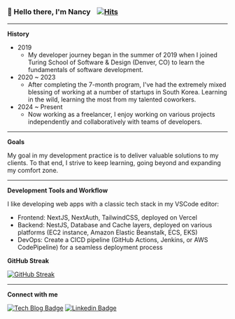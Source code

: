 ### 👋 Hello there, I'm Nancyㅤ[![Hits](https://hits.seeyoufarm.com/api/count/incr/badge.svg?url=https%3A%2F%2Fgithub.com%2Fnancyel&count_bg=%2379C83D&title_bg=%23555555&icon=&icon_color=%23E7E7E7&title=hits&edge_flat=false)](https://hits.seeyoufarm.com)
---- 

**History**

- 2019
  - My developer journey began in the summer of 2019 when I joined Turing School of Software & Design (Denver, CO) to learn the fundamentals of software development.
- 2020 ~ 2023
  - After completing the 7-month program, I've had the extremely mixed blessing of working at a number of startups in South Korea. Learning in the wild, learning the most from my talented coworkers.
- 2024 ~ Present
  - Now working as a freelancer, I enjoy working on various projects independently and collaboratively with teams of developers.

----

**Goals**

My goal in my development practice is to deliver valuable solutions to my clients. To that end, I strive to keep learning, going beyond and expanding my comfort zone.

----

**Development Tools and Workflow**  

I like developing web apps with a classic tech stack in my VSCode editor:
- Frontend: NextJS, NextAuth, TailwindCSS, deployed on Vercel
- Backend: NestJS, Database and Cache layers, deployed on various platforms (EC2 instance, Amazon Elastic Beanstalk, ECS, EKS)
- DevOps: Create a CICD pipeline (GitHub Actions, Jenkins, or AWS CodePipeline) for a seamless deployment process


**GitHub Streak**

[![GitHub Streak](https://streak-stats.demolab.com?user=nancyel)](https://git.io/streak-stats)

---

**Connect with me**

[![Tech Blog Badge](http://img.shields.io/badge/-Tech%20blog-00AD9F?style=flat-square&logo=netlify&link=https://summarysofar.com)](https://summarysofar.com) [![Linkedin Badge](https://img.shields.io/badge/-LinkedIn-blue?style=flat-square&logo=Linkedin&logoColor=white&link=https://https://www.linkedin.com/in/nancylee713/)](https://www.linkedin.com/in/nancylee713/)
